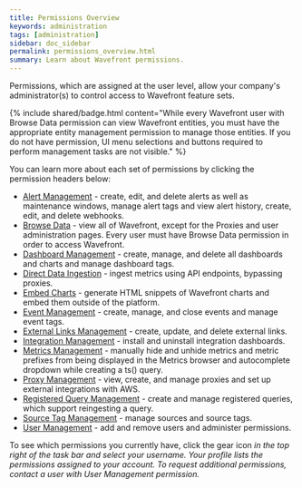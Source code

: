 ```yaml
---
title: Permissions Overview
keywords: administration
tags: [administration]
sidebar: doc_sidebar
permalink: permissions_overview.html
summary: Learn about Wavefront permissions.
---
```


Permissions, which are assigned at the user level, allow your company's administrator(s) to control access to Wavefront feature sets.

{% include shared/badge.html content="While every Wavefront user with Browse Data permission can view Wavefront entities, you must have the appropriate entity management permission to manage those entities. If you do not have permission, UI menu selections and buttons required to perform management tasks are not visible." %}

You can learn more about each set of permissions by clicking the permission headers below:

- [Alert Management](alerts.html) - create, edit, and delete alerts as well as maintenance windows, manage alert tags and view alert history, create, edit, and delete webhooks.
- [Browse Data](permissions_misc.html#browse-data-permission) - view all of Wavefront, except for the Proxies and user administration pages. Every user must have Browse Data permission in order to access Wavefront.
- [Dashboard Management](dashboards_managing.html) - create, manage, and delete all dashboards and charts and manage dashboard tags.
- [Direct Data Ingestion](direct_ingestion.html) - ingest metrics using API endpoints, bypassing proxies.
- [Embed Charts](charts_embedding.html) - generate HTML snippets of Wavefront charts and embed them outside of the platform.
- [Event Management](events.html) - create, manage, and close events and manage event tags.
- [External Links Management](external_links_managing.html) - create, update, and delete external links.
- [Integration Management](integrations.html) - install and uninstall integration dashboards.
- [Metrics Management](metrics_managing.html) - manually hide and unhide metrics and metric prefixes from being displayed in the Metrics browser and autocomplete dropdown while creating a ts() query.
- [Proxy Management](proxies_installing.html#managing-proxy-services) - view, create, and manage proxies and set up external integrations with AWS.
- [Registered Query Management](registered_queries.html) - create and manage registered queries, which support reingesting a query.
- [Source Tag Management](sources_managing.html) - manage sources and source tags.
- [User Management](users_managing.html) - add and remove users and administer permissions.

To see which permissions you currently have, click the gear icon <i class="fa fa-cog"/> in the top right of the task bar and select your username. Your profile lists the permissions assigned to your account. To request additional permissions, contact a user with User Management permission.
